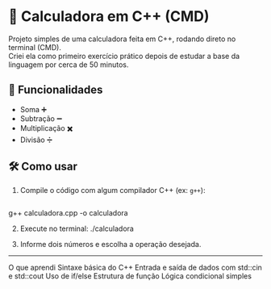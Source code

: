 # 🧮 Calculadora em C++ (CMD)

Projeto simples de uma calculadora feita em C++, rodando direto no terminal (CMD).  
Criei ela como primeiro exercício prático depois de estudar a base da linguagem por cerca de 50 minutos.

## 🚀 Funcionalidades

- Soma ➕  
- Subtração ➖  
- Multiplicação ✖️  
- Divisão ➗

## 🛠️ Como usar

1. Compile o código com algum compilador C++ (ex: `g++`):
   ```bash
  g++ calculadora.cpp -o calculadora
   
2. Execute no terminal:
./calculadora

4. Informe dois números e escolha a operação desejada.

--------------------------------------------------------------------
O que aprendi
Sintaxe básica do C++
Entrada e saída de dados com std::cin e std::cout
Uso de if/else
Estrutura de função
Lógica condicional simples
